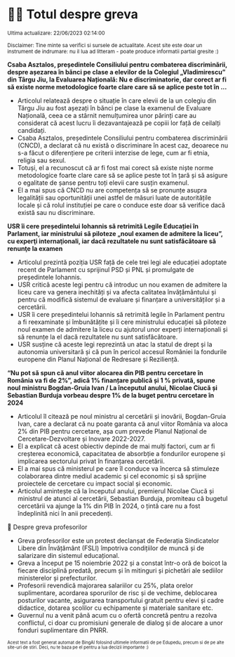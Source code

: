 # 👩‍🏫 Totul despre greva
<sub>Ultima actualizare: 22/06/2023 02:14:00</sub>

<sub>Disclaimer: Tine minte sa verifici si sursele de actualitate. Acest site este doar un instrument de indrumare: nu il lua ad litteram - poate produce informatii partial gresite :)</sub>

**Csaba Asztalos, președintele Consiliului pentru combaterea discriminării, despre așezarea în bănci pe clase a elevilor de la Colegiul „Vladimirescu” din Târgu Jiu, la Evaluarea Națională: Nu e discriminatorie, dar corect ar fi să existe norme metodologice foarte clare care să se aplice peste tot în ...**

- Articolul relatează despre o situație în care elevii de la un colegiu din Târgu Jiu au fost așezați în bănci pe clase la examenul de Evaluare Națională, ceea ce a stârnit nemulțumirea unor părinți care au considerat că acest lucru îi dezavantajează pe copiii lor față de ceilalți candidați.
- Csaba Asztalos, președintele Consiliului pentru combaterea discriminării (CNCD), a declarat că nu există o discriminare în acest caz, deoarece nu s-a făcut o diferențiere pe criterii interzise de lege, cum ar fi etnia, religia sau sexul.
- Totuși, el a recunoscut că ar fi fost mai corect să existe niște norme metodologice foarte clare care să se aplice peste tot în țară și să asigure o egalitate de șanse pentru toți elevii care susțin examenul.
- El a mai spus că CNCD nu are competența să se pronunțe asupra legalității sau oportunității unei astfel de măsuri luate de autoritățile locale și că rolul instituției pe care o conduce este doar să verifice dacă există sau nu discriminare.

**USR îi cere președintelui Iohannis să retrimită Legile Educației în Parlament, iar ministrului să piloteze „noul examen de admitere la liceu”, cu experţi internaţionali, iar dacă rezultatele nu sunt satisfăcătoare să renunţe la examen**

- Articolul prezintă poziția USR față de cele trei legi ale educației adoptate recent de Parlament cu sprijinul PSD și PNL și promulgate de președintele Iohannis.
- USR critică aceste legi pentru că introduc un nou examen de admitere la liceu care va genera inechități și va afecta calitatea învățământului și pentru că modifică sistemul de evaluare și finanțare a universităților și a cercetării.
- USR îi cere președintelui Iohannis să retrimită legile în Parlament pentru a fi reexaminate și îmbunătățite și îi cere ministrului educației să piloteze noul examen de admitere la liceu cu ajutorul unor experți internaționali și să renunțe la el dacă rezultatele nu sunt satisfăcătoare.
- USR susține că aceste legi reprezintă un atac la statul de drept și la autonomia universitară și că pun în pericol accesul României la fondurile europene din Planul Național de Redresare și Reziliență.

**“Nu pot să spun că anul viitor alocarea din PIB pentru cercetare în România va fi de 2%”, adică 1% finanțare publică și 1 % privată, spune noul ministru Bogdan-Gruia Ivan / La începutul anului, Nicolae Ciucă și Sebastian Burduja vorbeau despre 1% de la buget pentru cercetare în 2024**

- Articolul îl citează pe noul ministru al cercetării și inovării, Bogdan-Gruia Ivan, care a declarat că nu poate garanta că anul viitor România va aloca 2% din PIB pentru cercetare, așa cum prevede Planul Național de Cercetare-Dezvoltare și Inovare 2022-2027.
- El a explicat că acest obiectiv depinde de mai mulți factori, cum ar fi creșterea economică, capacitatea de absorbție a fondurilor europene și implicarea sectorului privat în finanțarea cercetării.
- El a mai spus că ministerul pe care îl conduce va încerca să stimuleze colaborarea dintre mediul academic și cel economic și să sprijine proiectele de cercetare cu impact social și economic.
- Articolul amintește că la începutul anului, premierul Nicolae Ciucă și ministrul de atunci al cercetării, Sebastian Burduja, promiteau că bugetul cercetării va ajunge la 1% din PIB în 2024, o țintă care nu a fost îndeplinită nici în anii precedenți.

🏫 Despre greva profesorilor

- Greva profesorilor este un protest declanșat de Federația Sindicatelor Libere din Învățământ (FSLI) împotriva condițiilor de muncă și de salarizare din sistemul educațional.
- Greva a început pe 15 noiembrie 2022 și a constat într-o oră de boicot la fiecare disciplină predată, precum și în mitinguri și pichetări ale sediilor ministerelor și prefecturilor.
- Profesorii revendică majorarea salariilor cu 25%, plata orelor suplimentare, acordarea sporurilor de risc și de vechime, deblocarea posturilor vacante, asigurarea transportului gratuit pentru elevi și cadre didactice, dotarea școlilor cu echipamente și materiale sanitare etc.
- Guvernul nu a venit până acum cu o ofertă concretă pentru a rezolva conflictul, ci doar cu promisiuni generale de dialog și de alocare a unor fonduri suplimentare din PNRR.


<sub><sub>Acest text a fost generat automat de BingAI folosind ultimele informatii de pe Edupedu, precum si de pe alte site-uri de stiri. Deci, nu te baza pe el pentru a lua decizii importante :)</sub></sub>